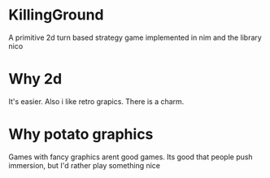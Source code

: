 # KillingGround
A primitive 2d turn based strategy game implemented in nim and the library nico
# Why 2d
It's easier. Also i like retro grapics. There is a charm.
# Why potato graphics
Games with fancy graphics arent good games.
Its good that people push immersion, but I'd rather play something nice

